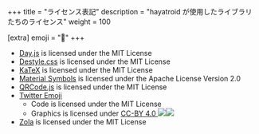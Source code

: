 +++
title = "ライセンス表記"
description = "hayatroid が使用したライブラリたちのライセンス"
weight = 100

[extra]
emoji = "🙇"
+++

- [Day.js](https://day.js.org/en/) is licensed under the MIT License
- [Destyle.css](https://nicolas-cusan.github.io/destyle.css/) is licensed under the MIT License
- [KaTeX](https://katex.org/) is licensed under the MIT License
- [Material Symbols](https://fonts.google.com/icons) is licensed under the Apache License Version 2.0
- [QRCode.js](https://davidshimjs.github.io/qrcodejs/) is licensed under the MIT License
- [Twitter Emoji](https://github.com/jdecked/twemoji)
    - Code is licensed under the MIT License
    - Graphics is licensed under [CC-BY 4.0 <img class="emoji" src="https://mirrors.creativecommons.org/presskit/icons/cc.svg"><img class="emoji" src="https://mirrors.creativecommons.org/presskit/icons/by.svg">](https://creativecommons.org/licenses/by/4.0/)
- [Zola](https://www.getzola.org/) is licensed under the MIT License
